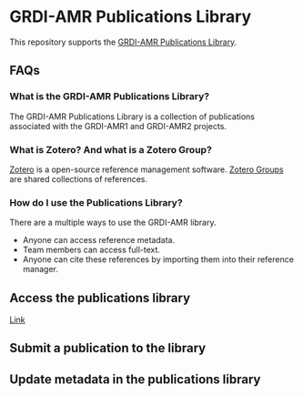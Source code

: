 

# GRDI-AMR Publications Library

This repository supports the [GRDI-AMR Publications Library](https://www.zotero.org/groups/4425256/grdi-amr/library).


## FAQs

### What is the GRDI-AMR Publications Library?

The GRDI-AMR Publications Library is a collection of publications associated with the GRDI-AMR1 and GRDI-AMR2 projects.

### What is Zotero? And what is a Zotero Group?

[Zotero](https://www.zotero.org/) is a open-source reference management software. [Zotero Groups](https://www.zotero.org/groups/) are shared collections of references.

### How do I use the Publications Library?

There are a multiple ways to use the GRDI-AMR library.

- Anyone can access reference metadata.
- Team members can access full-text.
- Anyone can cite these references by importing them into their reference manager.


## Access the publications library

[Link](https://www.zotero.org/groups/4425256/grdi-amr/library)


## Submit a publication to the library

## Update metadata in the publications library
